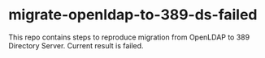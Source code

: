 # migrate-openldap-to-389-ds-failed
This repo contains steps to reproduce migration from OpenLDAP to 389 Directory Server. Current result is failed.
